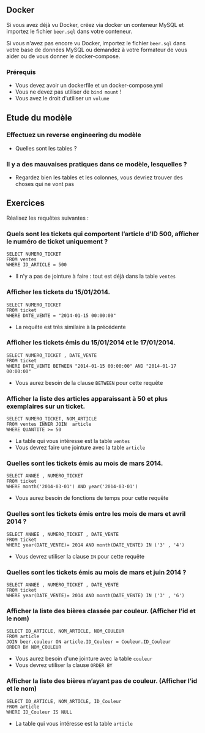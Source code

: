 ## Docker

Si vous avez déjà vu Docker, créez via docker un conteneur MySQL et importez le fichier `beer.sql` dans votre conteneur.

Si vous n'avez pas encore vu Docker, importez le fichier `beer.sql` dans votre base de données MySQL ou demandez à votre
formateur de vous aider ou de vous donner le docker-compose.

### Prérequis

- Vous devez avoir un dockerfile et un docker-compose.yml
- Vous ne devez pas utiliser de `bind mount` !
- Vous avez le droit d'utiliser un `volume`

## Etude du modèle

### Effectuez un reverse engineering du modèle

- Quelles sont les tables ?

### Il y a des mauvaises pratiques dans ce modèle, lesquelles ?

- Regardez bien les tables et les colonnes, vous devriez trouver des choses qui ne vont pas

## Exercices

Réalisez les requêtes suivantes :

### Quels sont les tickets qui comportent l’article d’ID 500, afficher le numéro de ticket uniquement ?

```mysql
SELECT NUMERO_TICKET
FROM ventes 
WHERE ID_ARTICLE = 500
```

- Il n'y a pas de jointure à faire : tout est déjà dans la table `ventes`

### Afficher les tickets du 15/01/2014.

```mysql
SELECT NUMERO_TICKET 
FROM ticket 
WHERE DATE_VENTE = "2014-01-15 00:00:00"
```

- La requête est très similaire à la précédente

### Afficher les tickets émis du 15/01/2014 et le 17/01/2014.

```mysql
SELECT NUMERO_TICKET , DATE_VENTE 
FROM ticket 
WHERE DATE_VENTE BETWEEN "2014-01-15 00:00:00" AND "2014-01-17 00:00:00"
```

- Vous aurez besoin de la clause `BETWEEN` pour cette requête


### Afficher la liste des articles apparaissant à 50 et plus exemplaires sur un ticket.

```mysql
SELECT NUMERO_TICKET, NOM_ARTICLE 
FROM ventes INNER JOIN  article
WHERE QUANTITE >= 50 
```

- La table qui vous intéresse est la table `ventes`
- Vous devrez faire une jointure avec la table `article`

### Quelles sont les tickets émis au mois de mars 2014.

```mysql
SELECT ANNEE , NUMERO_TICKET 
FROM ticket 
WHERE month('2014-03-01') AND year('2014-03-01')
```

- Vous aurez besoin de fonctions de temps pour cette requête


### Quelles sont les tickets émis entre les mois de mars et avril 2014 ?

```mysql
SELECT ANNEE , NUMERO_TICKET , DATE_VENTE 
FROM ticket 
WHERE year(DATE_VENTE)= 2014 AND month(DATE_VENTE) IN ('3' , '4')
```

- Vous devrez utiliser la clause `IN` pour cette requête

### Quelles sont les tickets émis au mois de mars et juin 2014 ?

```mysql
SELECT ANNEE , NUMERO_TICKET , DATE_VENTE 
FROM ticket 
WHERE year(DATE_VENTE)= 2014 AND month(DATE_VENTE) IN ('3' , '6')
```

### Afficher la liste des bières classée par couleur. (Afficher l’id et le nom)

```mysql
SELECT ID_ARTICLE, NOM_ARTICLE, NOM_COULEUR
FROM article 
JOIN beer.couleur ON article.ID_Couleur = Couleur.ID_Couleur
ORDER BY NOM_COULEUR
```

- Vous aurez besoin d'une jointure avec la table `couleur`
- Vous devrez utiliser la clause `ORDER BY`

### Afficher la liste des bières n’ayant pas de couleur. (Afficher l’id et le nom)

```mysql
SELECT ID_ARTICLE, NOM_ARTICLE, ID_Couleur 
FROM article 
WHERE ID_Couleur IS NULL
```

- La table qui vous intéresse est la table `article`
